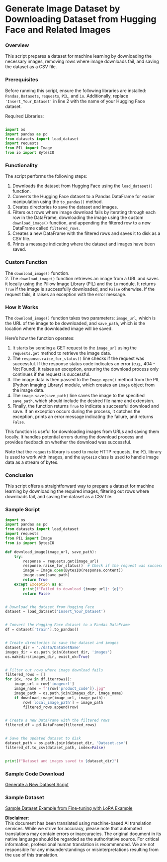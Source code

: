 # Generate Image Dataset by Downloading Dataset from Hugging Face and Related Images

### Overview

This script prepares a dataset for machine learning by downloading the necessary images, removing rows where image downloads fail, and saving the dataset as a CSV file.

### Prerequisites

Before running this script, ensure the following libraries are installed: `Pandas`, `Datasets`, `requests`, `PIL`, and `io`. Additionally, replace `'Insert_Your_Dataset'` in line 2 with the name of your Hugging Face dataset.

Required Libraries:

```python

import os
import pandas as pd
from datasets import load_dataset
import requests
from PIL import Image
from io import BytesIO
```

### Functionality

The script performs the following steps:

1. Downloads the dataset from Hugging Face using the `load_dataset()` function.
2. Converts the Hugging Face dataset to a Pandas DataFrame for easier manipulation using the `to_pandas()` method.
3. Creates directories to save the dataset and images.
4. Filters out rows where image download fails by iterating through each row in the DataFrame, downloading the image using the custom `download_image()` function, and appending the filtered row to a new DataFrame called `filtered_rows`.
5. Creates a new DataFrame with the filtered rows and saves it to disk as a CSV file.
6. Prints a message indicating where the dataset and images have been saved.

### Custom Function

The `download_image()` function.  
2. The `download_image()` function retrieves an image from a URL and saves it locally using the Pillow Image Library (PIL) and the `io` module. It returns `True` if the image is successfully downloaded, and `False` otherwise. If the request fails, it raises an exception with the error message.

### How It Works

The `download_image()` function takes two parameters: `image_url`, which is the URL of the image to be downloaded, and `save_path`, which is the location where the downloaded image will be saved.

Here’s how the function operates:

1. It starts by sending a GET request to the `image_url` using the `requests.get` method to retrieve the image data.
2. The `response.raise_for_status()` line checks if the request was successful. If the response status code indicates an error (e.g., 404 - Not Found), it raises an exception, ensuring the download process only continues if the request is successful.
3. The image data is then passed to the `Image.open()` method from the PIL (Python Imaging Library) module, which creates an `Image` object from the image data.
4. The `image.save(save_path)` line saves the image to the specified `save_path`, which should include the desired file name and extension.
5. Finally, the function returns `True` to indicate a successful download and save. If an exception occurs during the process, it catches the exception, prints an error message indicating the failure, and returns `False`.

This function is useful for downloading images from URLs and saving them locally. It handles potential errors during the download process and provides feedback on whether the download was successful.

Note that the `requests` library is used to make HTTP requests, the `PIL` library is used to work with images, and the `BytesIO` class is used to handle image data as a stream of bytes.

### Conclusion

This script offers a straightforward way to prepare a dataset for machine learning by downloading the required images, filtering out rows where downloads fail, and saving the dataset as a CSV file.

### Sample Script

```python
import os
import pandas as pd
from datasets import load_dataset
import requests
from PIL import Image
from io import BytesIO

def download_image(image_url, save_path):
    try:
        response = requests.get(image_url)
        response.raise_for_status()  # Check if the request was successful
        image = Image.open(BytesIO(response.content))
        image.save(save_path)
        return True
    except Exception as e:
        print(f"Failed to download {image_url}: {e}")
        return False


# Download the dataset from Hugging Face
dataset = load_dataset('Insert_Your_Dataset')


# Convert the Hugging Face dataset to a Pandas DataFrame
df = dataset['train'].to_pandas()


# Create directories to save the dataset and images
dataset_dir = './data/DataSetName'
images_dir = os.path.join(dataset_dir, 'images')
os.makedirs(images_dir, exist_ok=True)


# Filter out rows where image download fails
filtered_rows = []
for idx, row in df.iterrows():
    image_url = row['imageurl']
    image_name = f"{row['product_code']}.jpg"
    image_path = os.path.join(images_dir, image_name)
    if download_image(image_url, image_path):
        row['local_image_path'] = image_path
        filtered_rows.append(row)


# Create a new DataFrame with the filtered rows
filtered_df = pd.DataFrame(filtered_rows)


# Save the updated dataset to disk
dataset_path = os.path.join(dataset_dir, 'Dataset.csv')
filtered_df.to_csv(dataset_path, index=False)


print(f"Dataset and images saved to {dataset_dir}")
```

### Sample Code Download  
[Generate a New Dataset Script](../../../../code/04.Finetuning/generate_dataset.py)

### Sample Dataset  
[Sample Dataset Example from Fine-tuning with LoRA Example](../../../../code/04.Finetuning/olive-ort-example/dataset/dataset-classification.json)

**Disclaimer**:  
This document has been translated using machine-based AI translation services. While we strive for accuracy, please note that automated translations may contain errors or inaccuracies. The original document in its native language should be regarded as the authoritative source. For critical information, professional human translation is recommended. We are not responsible for any misunderstandings or misinterpretations resulting from the use of this translation.